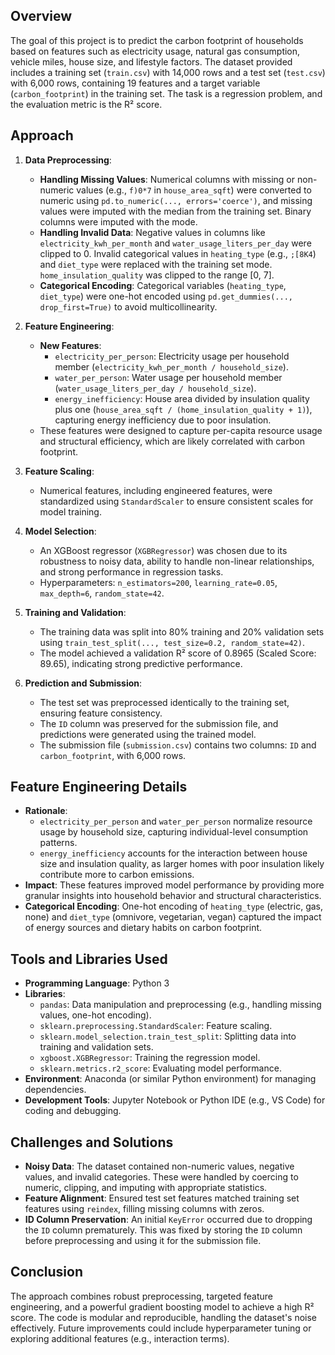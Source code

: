 ## Overview
The goal of this project is to predict the carbon footprint of households based on features such as electricity usage, natural gas consumption, vehicle miles, house size, and lifestyle factors. The dataset provided includes a training set (`train.csv`) with 14,000 rows and a test set (`test.csv`) with 6,000 rows, containing 19 features and a target variable (`carbon_footprint`) in the training set. The task is a regression problem, and the evaluation metric is the R² score.

## Approach
1. **Data Preprocessing**:
   - **Handling Missing Values**: Numerical columns with missing or non-numeric values (e.g., `f)0*7` in `house_area_sqft`) were converted to numeric using `pd.to_numeric(..., errors='coerce')`, and missing values were imputed with the median from the training set. Binary columns were imputed with the mode.
   - **Handling Invalid Data**: Negative values in columns like `electricity_kwh_per_month` and `water_usage_liters_per_day` were clipped to 0. Invalid categorical values in `heating_type` (e.g., `;[8K4`) and `diet_type` were replaced with the training set mode. `home_insulation_quality` was clipped to the range [0, 7].
   - **Categorical Encoding**: Categorical variables (`heating_type`, `diet_type`) were one-hot encoded using `pd.get_dummies(..., drop_first=True)` to avoid multicollinearity.

2. **Feature Engineering**:
   - **New Features**:
     - `electricity_per_person`: Electricity usage per household member (`electricity_kwh_per_month / household_size`).
     - `water_per_person`: Water usage per household member (`water_usage_liters_per_day / household_size`).
     - `energy_inefficiency`: House area divided by insulation quality plus one (`house_area_sqft / (home_insulation_quality + 1)`), capturing energy inefficiency due to poor insulation.
   - These features were designed to capture per-capita resource usage and structural efficiency, which are likely correlated with carbon footprint.

3. **Feature Scaling**:
   - Numerical features, including engineered features, were standardized using `StandardScaler` to ensure consistent scales for model training.

4. **Model Selection**:
   - An XGBoost regressor (`XGBRegressor`) was chosen due to its robustness to noisy data, ability to handle non-linear relationships, and strong performance in regression tasks.
   - Hyperparameters: `n_estimators=200`, `learning_rate=0.05`, `max_depth=6`, `random_state=42`.

5. **Training and Validation**:
   - The training data was split into 80% training and 20% validation sets using `train_test_split(..., test_size=0.2, random_state=42)`.
   - The model achieved a validation R² score of 0.8965 (Scaled Score: 89.65), indicating strong predictive performance.

6. **Prediction and Submission**:
   - The test set was preprocessed identically to the training set, ensuring feature consistency.
   - The `ID` column was preserved for the submission file, and predictions were generated using the trained model.
   - The submission file (`submission.csv`) contains two columns: `ID` and `carbon_footprint`, with 6,000 rows.

## Feature Engineering Details
- **Rationale**:
  - `electricity_per_person` and `water_per_person` normalize resource usage by household size, capturing individual-level consumption patterns.
  - `energy_inefficiency` accounts for the interaction between house size and insulation quality, as larger homes with poor insulation likely contribute more to carbon emissions.
- **Impact**: These features improved model performance by providing more granular insights into household behavior and structural characteristics.
- **Categorical Encoding**: One-hot encoding of `heating_type` (electric, gas, none) and `diet_type` (omnivore, vegetarian, vegan) captured the impact of energy sources and dietary habits on carbon footprint.

## Tools and Libraries Used
- **Programming Language**: Python 3
- **Libraries**:
  - `pandas`: Data manipulation and preprocessing (e.g., handling missing values, one-hot encoding).
  - `sklearn.preprocessing.StandardScaler`: Feature scaling.
  - `sklearn.model_selection.train_test_split`: Splitting data into training and validation sets.
  - `xgboost.XGBRegressor`: Training the regression model.
  - `sklearn.metrics.r2_score`: Evaluating model performance.
- **Environment**: Anaconda (or similar Python environment) for managing dependencies.
- **Development Tools**: Jupyter Notebook or Python IDE (e.g., VS Code) for coding and debugging.

## Challenges and Solutions
- **Noisy Data**: The dataset contained non-numeric values, negative values, and invalid categories. These were handled by coercing to numeric, clipping, and imputing with appropriate statistics.
- **Feature Alignment**: Ensured test set features matched training set features using `reindex`, filling missing columns with zeros.
- **ID Column Preservation**: An initial `KeyError` occurred due to dropping the `ID` column prematurely. This was fixed by storing the `ID` column before preprocessing and using it for the submission file.

## Conclusion
The approach combines robust preprocessing, targeted feature engineering, and a powerful gradient boosting model to achieve a high R² score. The code is modular and reproducible, handling the dataset's noise effectively. Future improvements could include hyperparameter tuning or exploring additional features (e.g., interaction terms).
